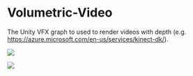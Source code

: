 # Volumetric-Video
The Unity VFX graph to used to render videos with depth (e.g. https://azure.microsoft.com/en-us/services/kinect-dk/). 

![](volumetric_video.gif)

![](azure_kinect.gif)